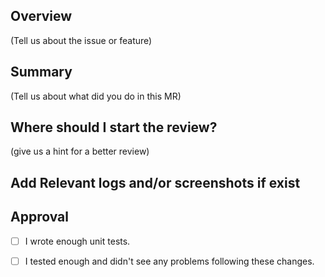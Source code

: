 ## Overview

(Tell us about the issue or feature)


## Summary

(Tell us about what did you do in this MR)


## Where should I start the review?

(give us a hint for a better review)


## Add Relevant logs and/or screenshots if exist



## Approval

- [ ] I wrote enough unit tests.

- [ ] I tested enough and didn't see any problems following these changes.